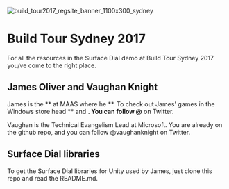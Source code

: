 ![build_tour2017_regsite_banner_1100x300_sydney](https://user-images.githubusercontent.com/252951/27621633-820f2850-5c15-11e7-93dd-f5b57c84edf2.jpg)
# Build Tour Sydney 2017 
For all the resources in the Surface Dial demo at Build Tour Sydney 2017 you/ve come to the right place.

## James Oliver and Vaughan Knight
James is the ** at MAAS where he **.  To check out James' games in the Windows store head ** and **.  You can follow @** on Twitter.

Vaughan is the Technical Evangelism Lead at Microsoft.  You are already on the github repo, and you can follow @vaughanknight on Twitter.

## Surface Dial libraries
To get the Surface Dial libraries for Unity used by James, just clone this repo and read the README.md.

